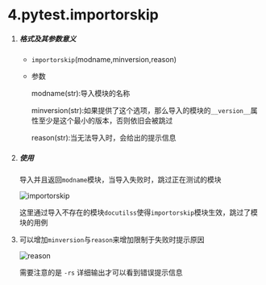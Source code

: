 # 4.pytest.importorskip

1. ##### 格式及其参数意义

	- `importorskip`(modname,minversion,reason)

	- 参数

		modname(str):导入模块的名称

		minversion(str):如果提供了这个选项，那么导入的模块的`__version__`属性至少是这个最小的版本，否则依旧会被跳过

		reason(str):当无法导入时，会给出的提示信息

2. ##### 使用

	导入并且返回`modname`模块，当导入失败时，跳过正在测试的模块

	![importorskip](https://lemonliu.oss-cn-beijing.aliyuncs.com/20200611174304.png)

	这里通过导入不存在的模块`docutilss`使得`importorskip`模块生效，跳过了模块的用例

3. 可以增加`minversion`与`reason`来增加限制于失败时提示原因

	![reason](https://lemonliu.oss-cn-beijing.aliyuncs.com/20200612164151.png)

	需要注意的是 `-rs` 详细输出才可以看到错误提示信息